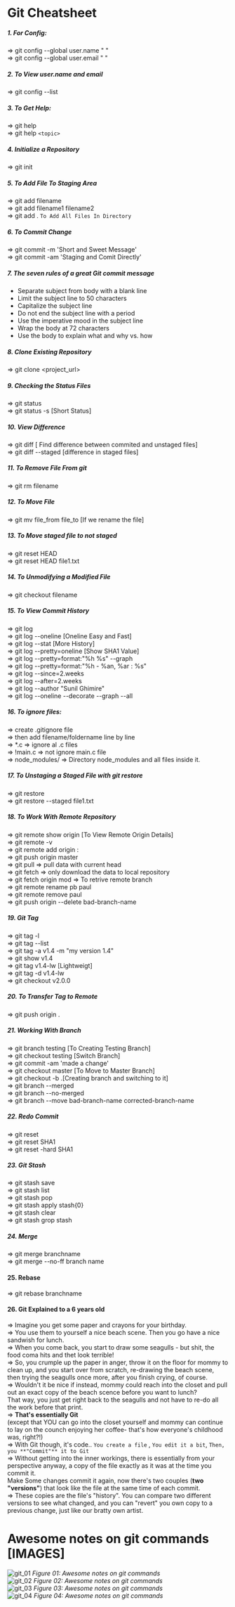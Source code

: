 # Git Cheatsheet 

##### 1. For Config:
=> git config --global user.name " " <br>
=> git config --global user.email " " <br>

##### 2. To View  user.name and email
=> git config --list 

##### 3. To Get Help:
=> git help <br>
=> git help `<topic>`

##### 4. Initialize a Repository
=> git init

##### 5. To Add File To Staging Area
=> git add filename <br>
=> git add filename1 filename2 <br>
=> git add . `To Add All Files In Directory` 

##### 6. To Commit Change
=> git commit -m 'Short and Sweet Message' <br>
=> git commit -am 'Staging and Comit Directly' 
  
##### 7. The seven rules of a great Git commit message
* Separate subject from body with a blank line <br>
* Limit the subject line to 50 characters <br>
* Capitalize the subject line <br>
* Do not end the subject line with a period <br>
* Use the imperative mood in the subject line <br>
* Wrap the body at 72 characters <br>
* Use the body to explain what and why vs. how
  
##### 8. Clone Existing Repository
=> git clone <project_url>

##### 9. Checking the Status Files
=> git status <br>
=> git status -s [Short Status]

##### 10. View Difference
=> git diff  [ Find difference between commited and unstaged files] <br>
=> git diff --staged [difference in staged files]

##### 11. To Remove File From git
=> git rm filename

##### 12. To Move File
=> git mv file_from file_to [If we rename the file]

##### 13. To Move staged file to not staged
=> git reset HEAD <br>
=> git reset HEAD file1.txt

##### 14. To Unmodifying a Modified File
=> git checkout filename

##### 15. To View Commit History
=> git log <br>
=> git log --oneline [Oneline Easy and Fast] <br>
=> git log --stat [More History] <br>
=> git log --pretty=oneline [Show SHA1 Value] <br>
=> git log --pretty=format:"%h %s" --graph <br>
=> git log --pretty=format:"%h - %an, %ar : %s" <br>
=> git log --since=2.weeks <br>
=> git log --after=2.weeks <br>
=> git log --author "Sunil Ghimire" <br>
=> git log --oneline --decorate --graph --all 

##### 16. To ignore files:
=> create .gitignore file <br>
=> then add filename/foldername line by line <br>
=> *.c => ignore al .c files <br>
=> !main.c => not ignore main.c file <br>
=> node_modules/ => Directory node_modules and all files inside it.

##### 17. To Unstaging a Staged File with git restore
=> git restore <br>
=> git restore --staged file1.txt

##### 18. To Work With Remote Repository
=> git remote show origin [To View Remote Origin Details] <br>
=> git remote -v <br>
=> git remote add origin <url>: <br>
=> git push origin master <br>
=> git pull => pull data with current head <br>
=> git fetch => only download the data to local repository <br>
=> git fetch origin mod => To retrive remote branch <br>
=> git remote rename pb paul <br>
=> git remote remove paul <br>
=> git push origin --delete bad-branch-name <br>

##### 19. Git Tag
=> git tag -l <br>
=> git tag --list  <br>
=> git tag -a v1.4 -m "my version 1.4"  <br>
=> git show v1.4 <br>
=> git tag v1.4-lw  [Lightweigt] <br>
=> git tag -d v1.4-lw <br>
=> git checkout v2.0.0 <br>

##### 20. To Transfer Tag to Remote
=> git push origin <tagname>.

##### 21. Working With Branch
=> git branch testing [To Creating Testing Branch] <br>
=> git checkout testing [Switch Branch] <br>
=> git commit -am 'made a change' <br>
=> git checkout master [To Move to Master Branch] <br>
=> git checkout -b <newbranchname>.[Creating branch and switching to it] <br>
=> git branch --merged <br>
=> git branch --no-merged <br>
=> git branch --move bad-branch-name corrected-branch-name <br>

##### 22. Redo Commit
=> git reset <br>
=> git reset SHA1 <br>
=> git reset -hard SHA1 

##### 23.  Git Stash
=> git stash save <br>
=> git stash list <br>
=> git stash pop <br>
=> git stash apply stash{0} <br>
=> git stash clear <br>
=> git stash grop stash <br>

##### 24. Merge
=> git merge branchname <br>
=> git merge --no-ff branch name

#### 25. Rebase
=> git rebase branchname

#### 26. Git Explained to a 6 years old

=> Imagine you get some paper and crayons for your birthday. <br>
=> You use them to yourself a nice beach scene. Then you go have a nice sandwish for lunch. <br>
=> When you come back, you start to draw some seagulls - but shit, the food coma hits and thet look terrible! <br>
=> So, you crumple up the paper in anger, throw it on the floor for mommy to clean up, and you start over from scratch, re-drawing the beach scene, then trying the seagulls once more, after you finish crying, of course. <br>
=> Wouldn't it be nice if instead, mommy could reach into the closet and pull out an exact copy of the beach scence before you want to lunch? <br>
That way, you just get right back to the seagulls and not have to re-do all the work before that print. <br>
=> **That's essentially Git** <br>
(except that YOU can go into the closet yourself and mommy can continue to lay on the counch enjoying her coffee- that's how everyone's childhood was, right?!)<br>
=> With Git though, it's code.. `You create a file` ,  `You edit it a bit`, `Then, you **"Commit"** it to Git` <br>
=> Without getting into the inner workings, there is essentially from your perspective anyway, a copy of the file exactly as it was at the time you commit it. <br>
Make Some changes commit it again, now there's two couples (**two "versions"**) that look like the file at the same time of each commit. <br>
=> These copies are the file's "history". You can compare two different versions to see what changed, and you can "revert" you own copy to a previous change, just like our bratty own artist.

# Awesome notes on git commands [IMAGES]

![git_01](https://user-images.githubusercontent.com/40186859/130892497-b7887735-528b-49c1-8bac-04f4f6b8c50a.jpeg) 
*Figure 01: Awesome notes on git commands*<br> 
![git_02](https://user-images.githubusercontent.com/40186859/130892587-defe34d2-b593-40e2-8dbd-3f0bcbe8602e.jpeg)
*Figure 02: Awesome notes on git commands*<br>
![git_03](https://user-images.githubusercontent.com/40186859/130892695-f7b4ed2b-e09d-438d-bc65-5ce910699ea8.jpeg)
*Figure 03: Awesome notes on git commands*<br>
![git_04](https://user-images.githubusercontent.com/40186859/130892758-fc517a04-9520-48b5-a5ff-847f1bdf1f93.jpeg)
*Figure 04: Awesome notes on git commands*<br>
